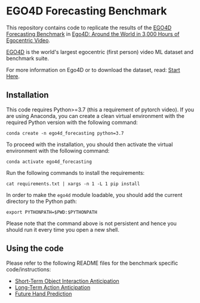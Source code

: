 # EGO4D Forecasting Benchmark

This repository contains code to replicate the results of the [EGO4D Forecasting Benchmark](https://ego4d-data.org/docs/benchmarks/forecasting/) in [Ego4D: Around the World in 3,000 Hours of Egocentric Video](https://arxiv.org/abs/2110.07058).

[EGO4D](https://ego4d-data.org/docs/) is the world's largest egocentric (first person) video ML dataset and benchmark suite.

For more information on Ego4D or to download the dataset, read: [Start Here](https://ego4d-data.org/docs/start-here/).

## Installation
This code requires Python>=3.7 (this a requirement of pytorch video). If you are using Anaconda, you can create a clean virtual environment with the required Python version with the following command:

`conda create -n ego4d_forecasting python=3.7`

To proceed with the installation, you should then activate the virtual environment with the following command:

`conda activate ego4d_forecasting`

Run the following commands to install the requirements:

`cat requirements.txt | xargs -n 1 -L 1 pip install`

In order to make the `ego4d` module loadable, you should add the current directory to the Python path:

`export PYTHONPATH=$PWD:$PYTHONPATH`

Please note that the command above is not persistent and hence you should run it every time you open a new shell.

## Using the code
Please refer to the following README files for the benchmark specific code/instructions:
 * [Short-Term Object Interaction Anticipation](SHORT_TERM_ANTICIPATION.md)
 * [Long-Term Action Anticipation](LONG_TERM_ANTICIPATION.md)
 * [Future Hand Prediction](Ego4D-Future-Hand-Prediction/README.md)
